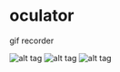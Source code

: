 oculator
========

gif recorder

![alt tag](http://33.media.tumblr.com/2c9a2b66e3c14017a7b03b4c328bc444/tumblr_ndu4fkGbuS1u01h5yo1_250.gif)
![alt tag](http://31.media.tumblr.com/cc7cad49b739a2693becaa42a51dcceb/tumblr_ndwcjlMla51u01h5yo1_250.gif)
![alt tag](http://33.media.tumblr.com/3c4936377c7dc0983d2b1a16a6385db6/tumblr_ne0jbjCdTq1u01h5yo1_250.gif)


